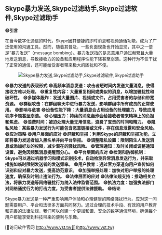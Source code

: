 ## **Skype暴力发送,Skype过滤助手,Skype过滤软件,Skype过滤助手**
**😄引言**

在当今数字化通信的时代，Skype因其便捷的即时消息和视频通话功能，成为了广泛使用的沟通工具。然而，随着其普及，一些负面现象也开始显现，其中之一便是“暴力发送”（message bombing）。暴力发送指的是恶意用户通过频繁且大量地发送消息，导致接收方的设备和应用程序性能下降甚至崩溃。这种行为不仅干扰了正常的通信，还可能给受害者带来极大的困扰和不便。

 <center><img src="https://vst.tw/MP4/tuiguang/png/1.png" alt="Skype暴力发送,Skype过滤助手,Skype过滤软件,Skype过滤助手"></center>

**😄暴力发送的表现形式**
**😄高频率消息发送：攻击者短时间内发送大量消息，使得接收方难以处理。**
**😄重复性内容：大量重复相同或类似的消息，以增加骚扰性和破坏性。**
**😄多媒体轰炸：发送大量图片、视频或文件，占用受害者的存储和带宽资源。**
**😄群组攻击：在群组聊天中进行暴力发送，影响群组中所有成员的正常使用。**
**😄影响与危害**
**😄设备性能下降：大量消息会占用设备的处理能力，导致应用程序卡顿甚至崩溃。**
**😄心理压力：持续的消息轰炸会给接收者带来精神上的负担和焦虑。**
**😄浪费时间：被迫处理大量无用信息，浪费了宝贵的时间和精力。**
**😄隐私风险：某些暴力发送行为可能包含恶意链接或文件，存在信息泄露和安全风险。**
**😄应对策略**
**😄用户层面的应对**
**😄屏蔽和举报：利用Skype的屏蔽和举报功能，立即将暴力发送者加入黑名单并向平台举报。**
**😄调整隐私设置：限制陌生人发送消息或添加好友的权限，减少潜在的骚扰风险。**
**😄管理通知：及时关闭或调整通知设置，避免因频繁消息提醒而分心。**
**😄平台层面的应对**
**😄检测和防御机制：Skype可以通过机器学习和模式识别技术，自动检测异常消息发送行为，并采取措施如临时限制发送者的发送频率。**
**😄用户教育：通过官方渠道向用户宣传如何识别和应对暴力发送，提高防范意识。**
**😄加强举报处理：加快对用户举报的处理速度，确保及时制止违法行为。**
**😄法律层面的应对**
**😄法律法规支持：推动相关立法，将暴力发送等网络骚扰行为纳入法律监管范围。**
**😄执法力度：加强执法部门对网络骚扰行为的打击力度，为受害者提供法律援助。**
**😄结论**

Skype暴力发送是一种严重影响用户体验和心理健康的网络骚扰行为。应对这一问题需要用户、平台和法律多方面共同努力。通过合理的技术手段、有效的用户教育和完善的法律法规，我们可以创建一个更加和谐、安全的数字通信环境，确保每个用户都能享受到科技带来的便利与乐趣。


[👻访问软件官网 http://www.vst.tw👻](http://www.vst.tw)
